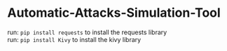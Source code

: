 # Automatic-Attacks-Simulation-Tool
run: `pip install requests` to install the requests library\
run: `pip install Kivy` to install the kivy library
